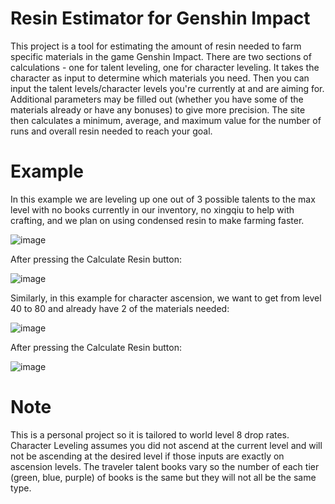 # Resin Estimator for Genshin Impact

This project is a tool for estimating the amount of resin needed to farm specific materials in the game Genshin Impact. There are two sections of calculations - one for talent leveling, one for character leveling. It takes the character as input to determine which materials you need. Then you can input the talent levels/character levels you're currently at and are aiming for. Additional parameters may be filled out (whether you have some of the materials already or have any bonuses) to give more precision. The site then calculates a minimum, average, and maximum value for the number of runs and overall resin needed to reach your goal.

# Example 
In this example we are leveling up one out of 3 possible talents to the max level with no books currently in our inventory, no xingqiu to help with crafting, and we plan on using condensed resin to make farming faster.

![image](https://user-images.githubusercontent.com/98846420/229325911-e188d70e-342a-43ad-8ff7-4ea7f10e5e87.png)

After pressing the Calculate Resin button:

![image](https://user-images.githubusercontent.com/98846420/229326005-ddcb477c-c5b8-4dfd-9136-d63c82821522.png)


Similarly, in this example for character ascension, we want to get from level 40 to 80 and already have 2 of the materials needed:

![image](https://user-images.githubusercontent.com/98846420/229326287-ea69b312-58a5-4d30-9deb-b81c0ddf90e1.png)

After pressing the Calculate Resin button: 

![image](https://user-images.githubusercontent.com/98846420/229326298-14b50085-3890-4d49-868b-c570443e62a7.png)



# Note
This is a personal project so it is tailored to world level 8 drop rates. 
Character Leveling assumes you did not ascend at the current level and will not be ascending at the desired level if those inputs are exactly on ascension levels.
The traveler talent books vary so the number of each tier (green, blue, purple) of books is the same but they will not all be the same type. 
